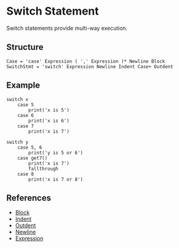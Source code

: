 # Switch Statement

Switch statements provide multi-way execution.

## Structure

```grammar
Case = 'case' Expression ( ',' Expression )* Newline Block
SwitchStmt = 'switch' Expression Newline Indent Case+ Outdent
```

## Example

```syntek
switch x
	case 5
		print('x is 5')
	case 6
		print('x is 6')
	case 7
		print('x is 7')

switch y
	case 5, 6
		print('y is 5 or 6')
	case get7()
		print('x is 7')
		fallthrough
	case 8
		print('x is 7 or 8')
```

## References

- [Block](/spec/grammar/syntactic/#block)
- [Indent](/spec/grammar/lexical.html#indent)
- [Outdent](/spec/grammar/lexical.html#outdent)
- [Newline](/spec/grammar/lexical.html#newline)
- [Expression](/spec/grammar/syntactic/expressions/)
